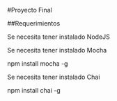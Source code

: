 #Proyecto Final


##Requerimientos

Se necesita tener instalado NodeJS

Se necesita tener instalado Mocha

npm install mocha -g

Se necesita tener instalado Chai

npm install chai -g
